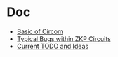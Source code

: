# Doc

- [Basic of Circom](./CIRCOM.md)
- [Typical Bugs within ZKP Circuits](./BUG.md)
- [Current TODO and Ideas](./IDEA.md)